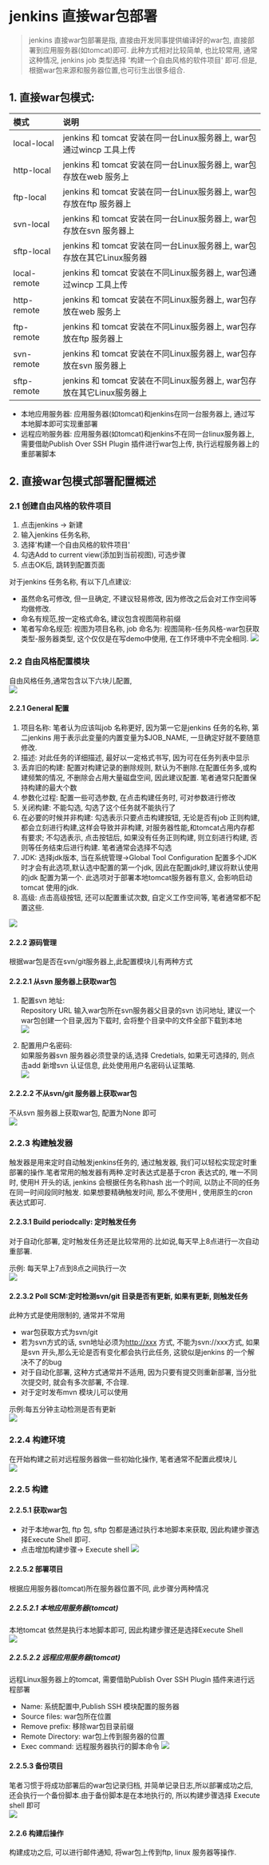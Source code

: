 # jenkins 直接war包部署

> jenkins 直接war包部署是指, 直接由开发同事提供编译好的war包, 直接部署到应用服务器\(如tomcat\)即可. 此种方式相对比较简单, 也比较常用, 通常这种情况, jenkins job 类型选择 '构建一个自由风格的软件项目' 即可.但是, 根据war包来源和服务器位置,也可衍生出很多组合.

## 1. 直接war包模式:
| 模式 | 说明 |
| :--- | :--- |
| local-local | jenkins 和 tomcat 安装在同一台Linux服务器上, war包通过wincp 工具上传 |
| http-local | jenkins 和 tomcat 安装在同一台Linux服务器上, war包存放在web 服务上 |
| ftp-local | jenkins 和 tomcat 安装在同一台Linux服务器上, war包存放在ftp 服务器上 |
| svn-local | jenkins 和 tomcat 安装在同一台Linux服务器上, war包存放在svn 服务器上 |
| sftp-local | jenkins 和 tomcat 安装在同一台Linux服务器上, war包存放在其它Linux服务器 |
| local-remote | jenkins 和 tomcat 安装在不同Linux服务器上, war包通过wincp 工具上传 |
| http-remote | jenkins 和 tomcat 安装在不同Linux服务器上, war包存放在web 服务上 |
| ftp-remote | jenkins 和 tomcat 安装在不同Linux服务器上, war包存放在ftp 服务器上 |
| svn-remote | jenkins 和 tomcat 安装在不同Linux服务器上, war包存放在svn 服务器上 |
| sftp-remote | jenkins 和 tomcat 安装在不同Linux服务器上, war包存放在其它Linux服务器上 |

* 本地应用服务器: 应用服务器\(如tomcat\)和jenkins在同一台服务器上, 通过写本地脚本即可实现重部署
* 远程应哟服务器: 应用服务器\(如tomcat\)和jenkins不在同一台linux服务器上, 需要借助Publish Over SSH Plugin 插件进行war包上传, 执行远程服务器上的重部署脚本

## 2. 直接war包模式部署配置概述
### 2.1 创建自由风格的软件项目

1. 点击jenkins -&gt; 新建
2. 输入jenkins 任务名称,
3. 选择'构建一个自由风格的软件项目'
4. 勾选Add to current view\(添加到当前视图\), 可选步骤
5. 点击OK后, 跳转到配置页面

对于jenkins 任务名称, 有以下几点建议:

* 虽然命名可修改, 但一旦确定, 不建议轻易修改, 因为修改之后会对工作空间等均做修改.
* 命名有规范,按一定格式命名, 建议包含视图简称前缀
* 笔者写命名规范: 视图为项目名称, job 命名为: 视图简称-任务风格-war包获取类型-服务器类型, 这个仅仅是在写demo中使用, 在工作环境中不完全相同.
  ![](/assets/jenkins_2017-06-17_063136.png)

### 2.2 自由风格配置模块

自由风格任务,通常包含以下六块儿配置,   
![](/assets/jenkins_2017-06-17_071339.png)

#### 2.2.1 General 配置

1. 项目名称: 笔者认为应该叫job 名称更好, 因为第一它是jenkins 任务的名称, 第二jenkins 用于表示此变量的内置变量为$JOB\_NAME, 一旦确定好就不要随意修改.
2. 描述: 对此任务的详细描述, 最好以一定格式书写, 因为可在任务列表中显示
3. 丢弃旧的构建: 配置对构建记录的删除规则, 默认为不删除.在配置任务多,或构建频繁的情况, 不删除会占用大量磁盘空间, 因此建议配置. 笔者通常只配置保持构建的最大个数
4. 参数化过程: 配置一些可选参数, 在点击构建任务时, 可对参数进行修改
5. 关闭构建: 不能勾选, 勾选了这个任务就不能执行了
6. 在必要的时候并非构建: 勾选表示只要点击构建按钮, 无论是否有job 正则构建, 都会立刻进行构建,这样会导致并非构建, 对服务器性能,和tomcat占用内存都有要求; 不勾选表示, 点击按钮后, 如果没有任务正则构建, 则立刻进行构建, 否则等任务结束后进行构建. 笔者通常会选择不勾选
7. JDK: 选择jdk版本, 当在系统管理-&gt;Global Tool Configuration 配置多个JDK时才会有此选项,默认选中配置的第一个jdk, 因此在配置jdk时,建议将默认使用的jdk 配置为第一个. 此选项对于部署本地tomcat服务器有意义, 会影响启动tomcat 使用的jdk.
8. 高级: 点击高级按钮, 还可以配置重试次数, 自定义工作空间等, 笔者通常都不配置这些.

![](/assets/jenkins_2017-06-20_165142.png)

#### 2.2.2 源码管理

根据war包是否在svn/git服务器上,此配置模块儿有两种方式

#### 2.2.2.1 从svn 服务器上获取war包

1. 配置svn 地址:   
   Repository URL 输入war包所在svn服务器父目录的svn 访问地址, 建议一个war包创建一个目录,因为下载时, 会将整个目录中的文件全部下载到本地  
   ![](/assets/jenkins_2017-06-17_075113.png)

2. 配置用户名密码:  
   如果服务器svn 服务器必须登录的话,选择 Credetials, 如果无可选择的, 则点击add 新增svn 认证信息, 此处使用用户名密码认证策略.  
   ![](/assets/jenkins_2017-06-17_075524.png)

#### 2.2.2.2 不从svn/git 服务器上获取war包

不从svn 服务器上获取war包, 配置为None 即可  
![](/assets/jenkins_2017-06-17_074903.png)

### 2.2.3 构建触发器

触发器是用来定时自动触发jenkins任务的, 通过触发器, 我们可以轻松实现定时重部署的操作.笔者常用的触发器有两种.定时表达式是基于cron 表达式的, 唯一不同时, 使用H 开头的话, jenkins 会根据任务名称hash 出一个时间, 以防止不同的任务在同一时间段同时触发. 如果想要精确触发时间, 那么不使用H , 使用原生的cron 表达式即可.

#### 2.2.3.1 Build periodcally: 定时触发任务

对于自动化部署, 定时触发任务还是比较常用的.比如说,每天早上8点进行一次自动重部署.

示例: 每天早上7点到8点之间执行一次  
![](/assets/jenkins_2017-06-17_082127.png)

#### 2.2.3.2 Poll SCM:定时检测svn/git 目录是否有更新, 如果有更新, 则触发任务

此种方式是使用限制的, 通常并不常用

* war包获取方式为svn/git
* 若为svn方式的话, svn地址必须为[http://xxx](http://xxx) 方式, 不能为svn://xxx方式, 如果是svn 开头,那么无论是否有变化都会执行此任务, 这貌似是jenkins 的一个解决不了的bug
* 对于自动化部署, 这种方式通常并不适用, 因为只要有提交则重新部署, 当分批次提交时, 就会有多次部署, 不合理.
* 对于定时发布mvn 模块儿可以使用

示例:每五分钟主动检测是否有更新  
![](/assets/jenkins_2017-06-17_082149.png)

### 2.2.4 构建环境

在开始构建之前对远程服务器做一些初始化操作, 笔者通常不配置此模块儿  
![](/assets/jenkins_2017-06-17_085525.png)

### 2.2.5 构建

#### 2.2.5.1 获取war包

* 对于本地war包, ftp 包, sftp 包都是通过执行本地脚本来获取, 因此构建步骤选择Execute Shell 即可.
* 点击增加构建步骤-&gt; Execute shell
  ![](/assets/jenkins_2017-06-17_083923.png)

#### 2.2.5.2 部署项目

根据应用服务器\(tomcat\)所在服务器位置不同, 此步骤分两种情况

##### 2.2.5.2.1 本地应用服务器\(tomcat\)

本地tomcat 依然是执行本地脚本即可, 因此构建步骤还是选择Execute Shell  
![](/assets/jenkins_2017-06-17_085024.png)

##### 2.2.5.2.2 远程应用服务器\(tomcat\)

远程Linux服务器上的tomcat, 需要借助Publish Over SSH Plugin 插件来进行远程部署

* Name: 系统配置中,Publish SSH 模块配置的服务器
* Source files: war包所在位置
* Remove prefix: 移除war包目录前缀
* Remote Directory: war包上传到服务器的位置
* Exec command: 远程服务器执行的脚本命令
![](/assets/jenkins_2017-06-20_165516.png)

#### 2.2.5.3 备份项目

笔者习惯于将成功部署后的war包记录归档, 并简单记录日志,所以部署成功之后, 还会执行一个备份脚本.由于备份脚本是在本地执行的, 所以构建步骤选择 Execute shell 即可  
![](/assets/jenkins_2017-06-17_084100.png)

#### 2.2.6 构建后操作

构建成功之后, 可以进行邮件通知, 将war包上传到ftp, linux 服务器等操作.

